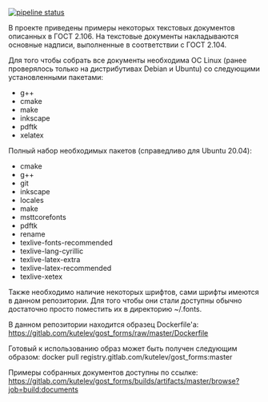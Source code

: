 [![pipeline status](https://gitlab.com/kutelev/gost_forms/badges/master/pipeline.svg)](https://gitlab.com/kutelev/gost_forms/commits/master)

В проекте приведены примеры некоторых текстовых документов описанных в ГОСТ 2.106. На текстовые документы накладываются основные надписи, выполненные в соответствии с ГОСТ 2.104.

Для того чтобы собрать все документы необходима ОС Linux (ранее проверялось только на дистрибутивах Debian и Ubuntu) со следующими установленными пакетами:
* g++
* cmake
* make
* inkscape
* pdftk
* xelatex

Полный набор необходимых пакетов (справедливо для Ubuntu 20.04):
* cmake
* g++
* git
* inkscape
* locales
* make
* msttcorefonts
* pdftk
* rename
* texlive-fonts-recommended
* texlive-lang-cyrillic
* texlive-latex-extra
* texlive-latex-recommended
* texlive-xetex

Также необходимо наличие некоторых шрифтов, сами шрифты имеются в данном репозитории. Для того чтобы они стали доступны обычно достаточно просто поместить их в директорию ~/.fonts.

В данном репозитории находится образец Dockerfile'а: https://gitlab.com/kutelev/gost_forms/raw/master/Dockerfile

Готовый к использованию образ может быть получен следующим образом: docker pull registry.gitlab.com/kutelev/gost_forms:master

Примеры собранных документов доступны по ссылке: https://gitlab.com/kutelev/gost_forms/builds/artifacts/master/browse?job=build:documents
